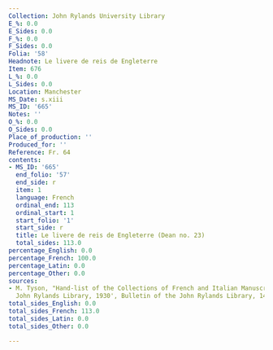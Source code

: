 ```yaml
---
Collection: John Rylands University Library
E_%: 0.0
E_Sides: 0.0
F_%: 0.0
F_Sides: 0.0
Folia: '58'
Headnote: Le livere de reis de Engleterre
Item: 676
L_%: 0.0
L_Sides: 0.0
Location: Manchester
MS_Date: s.xiii
MS_ID: '665'
Notes: ''
O_%: 0.0
O_Sides: 0.0
Place_of_production: ''
Produced_for: ''
Reference: Fr. 64
contents:
- MS_ID: '665'
  end_folio: '57'
  end_side: r
  item: 1
  language: French
  ordinal_end: 113
  ordinal_start: 1
  start_folio: '1'
  start_side: r
  title: Le livere de reis de Engleterre (Dean no. 23)
  total_sides: 113.0
percentage_English: 0.0
percentage_French: 100.0
percentage_Latin: 0.0
percentage_Other: 0.0
sources:
- M. Tyson, "Hand-list of the Collections of French and Italian Manuscripts in the
  John Rylands Library, 1930', Bulletin of the John Rylands Library, 14 (1930), 563-619.
total_sides_English: 0.0
total_sides_French: 113.0
total_sides_Latin: 0.0
total_sides_Other: 0.0

---
```

